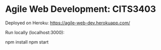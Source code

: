 # Agile Web Development: CITS3403

Deployed on Heroku:
https://agile-web-dev.herokuapp.com/

Run locally (localhost:3000):

npm install
npm start
